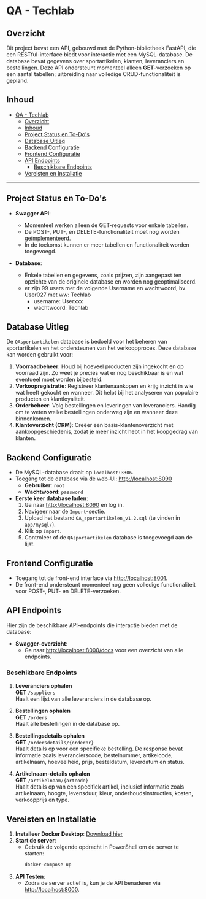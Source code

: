 # QA - Techlab

## Overzicht

Dit project bevat een API, gebouwd met de Python-bibliotheek FastAPI, die een RESTful-interface biedt voor interactie met een MySQL-database. De database bevat gegevens over sportartikelen, klanten, leveranciers en bestellingen. Deze API ondersteunt momenteel alleen **GET**-verzoeken op een aantal tabellen; uitbreiding naar volledige CRUD-functionaliteit is gepland.

## Inhoud
- [QA - Techlab](#qa---techlab)
  - [Overzicht](#overzicht)
  - [Inhoud](#inhoud)
  - [Project Status en To-Do's](#project-status-en-to-dos)
  - [Database Uitleg](#database-uitleg)
  - [Backend Configuratie](#backend-configuratie)
  - [Frontend Configuratie](#frontend-configuratie)
  - [API Endpoints](#api-endpoints)
    - [Beschikbare Endpoints](#beschikbare-endpoints)
  - [Vereisten en Installatie](#vereisten-en-installatie)

---

## Project Status en To-Do's

- **Swagger API**:
  - Momenteel werken alleen de GET-requests voor enkele tabellen.
  - De POST-, PUT-, en DELETE-functionaliteit moet nog worden geïmplementeerd.
  - In de toekomst kunnen er meer tabellen en functionaliteit worden toegevoegd.

- **Database**:
  - Enkele tabellen en gegevens, zoals prijzen, zijn aangepast ten opzichte van de originele database en worden nog geoptimaliseerd.
  - er zijn 99 users met de volgende Username en wachtwoord, bv User027 met ww: Techlab
    - username:   Userxxx 
    - wachtwoord: Techlab

## Database Uitleg

De `QAsportartikelen` database is bedoeld voor het beheren van sportartikelen en het ondersteunen van het verkoopproces. Deze database kan worden gebruikt voor:

1. **Voorraadbeheer**: Houd bij hoeveel producten zijn ingekocht en op voorraad zijn. Zo weet je precies wat er nog beschikbaar is en wat eventueel moet worden bijbesteld.
2. **Verkoopregistratie**: Registreer klantenaankopen en krijg inzicht in wie wat heeft gekocht en wanneer. Dit helpt bij het analyseren van populaire producten en klantloyaliteit.
3. **Orderbeheer**: Volg bestellingen en leveringen van leveranciers. Handig om te weten welke bestellingen onderweg zijn en wanneer deze binnenkomen.
4. **Klantoverzicht (CRM)**: Creëer een basis-klantenoverzicht met aankoopgeschiedenis, zodat je meer inzicht hebt in het koopgedrag van klanten.

## Backend Configuratie

- De MySQL-database draait op `localhost:3306`.
- Toegang tot de database via de web-UI: [http://localhost:8090](http://localhost:8090)
  - **Gebruiker**: `root`
  - **Wachtwoord**: `password`
- **Eerste keer database laden**:
    1. Ga naar [http://localhost:8090](http://localhost:8090) en log in.
    2. Navigeer naar de `Import`-sectie.
    3. Upload het bestand `QA_sportartikelen_v1.2.sql` (te vinden in `app/mysql/`).
    4. Klik op `Import`.
    5. Controleer of de `QAsportartikelen` database is toegevoegd aan de lijst.

## Frontend Configuratie

- Toegang tot de front-end interface via [http://localhost:8001](http://localhost:8001).
- De front-end ondersteunt momenteel nog geen volledige functionaliteit voor POST-, PUT- en DELETE-verzoeken.

## API Endpoints

Hier zijn de beschikbare API-endpoints die interactie bieden met de database:

- **Swagger-overzicht**:
  - Ga naar [http://localhost:8000/docs](http://localhost:8000/docs) voor een overzicht van alle endpoints.

### Beschikbare Endpoints

1. **Leveranciers ophalen**  
   **GET** `/suppliers`  
   Haalt een lijst van alle leveranciers in de database op.

2. **Bestellingen ophalen**  
   **GET** `/orders`  
   Haalt alle bestellingen in de database op.

3. **Bestellingsdetails ophalen**  
   **GET** `/ordersdetails/{ordernr}`  
   Haalt details op voor een specifieke bestelling. De response bevat informatie zoals leverancierscode, bestelnummer, artikelcode, artikelnaam, hoeveelheid, prijs, besteldatum, leverdatum en status.

4. **Artikelnaam-details ophalen**  
   **GET** `/artikelnaam/{artcode}`  
   Haalt details op van een specifiek artikel, inclusief informatie zoals artikelnaam, hoogte, levensduur, kleur, onderhoudsinstructies, kosten, verkoopprijs en type.

## Vereisten en Installatie

1. **Installeer Docker Desktop**: [Download hier](https://www.docker.com/)
2. **Start de server**:
   - Gebruik de volgende opdracht in PowerShell om de server te starten:
     ```bash
     docker-compose up
     ```
3. **API Testen**:
   - Zodra de server actief is, kun je de API benaderen via [http://localhost:8000](http://localhost:8000).